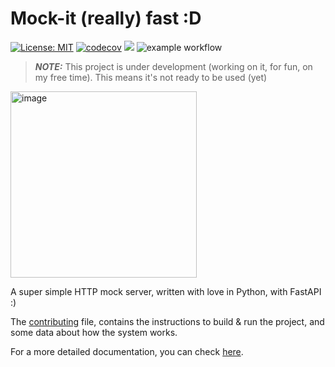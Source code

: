 # Mock-it (really) fast :D

[![License: MIT](https://img.shields.io/badge/License-MIT-yellow.svg)](https://opensource.org/licenses/MIT)
[![codecov](https://codecov.io/gh/avazquezcode/mockitfast/graph/badge.svg?token=PEY1SMQONJ)](https://codecov.io/gh/avazquezcode/mockitfast)
<img src="https://img.shields.io/badge/language-python-blue?style"/>
![example workflow](https://github.com/avazquezcode/mockitfast/actions/workflows/python-app.yml/badge.svg)

> **_NOTE:_**  This project is under development (working on it, for fun, on my free time). This means it's not ready to be used (yet)

<img width="298" alt="image" src="https://github.com/user-attachments/assets/559c3ef0-4201-4fb6-886d-a761c4edfb1d">

A super simple HTTP mock server, written with love in Python, with FastAPI :)

The [contributing](CONTRIBUTING.md) file, contains the instructions to build & run the project, and some data about how the system works.

For a more detailed documentation, you can check [here](https://docs.agustinvazquez.me/mockitfast).
